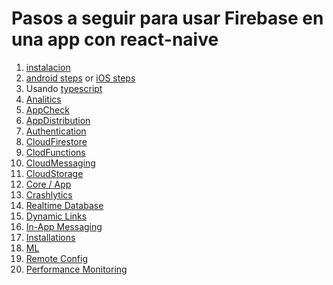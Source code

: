 # Pasos a seguir para usar Firebase en una app con react-naive

1. [instalacion](./instalacion.md)
2. [android steps](./android.md) or [iOS steps](./ios.md)
3. Usando [typescript](./typescript.md)
4. [Analitics](./analitics.md)
5. [AppCheck](./appcheck.md)
6. [AppDistribution](./appdistribution.md)
7. [Authentication](./authentication.md)
8. [CloudFirestore](./firestore.md)
9. [ClodFunctions](./functions.md)
10. [CloudMessaging](./messaging.md)
11. [CloudStorage](./storage)
12. [Core / App]()
13. [Crashlytics]()
14. [Realtime Database]()
15. [Dynamic Links]()
16. [In-App Messaging]()
17. [Installations]()
18. [ML]()
19. [Remote Config]()
20. [Performance Monitoring]()
